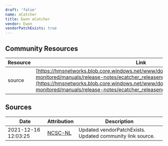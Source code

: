 ```yaml
---
draft: 'false'
name: eCatcher
title: Ewon eCatcher
vendor: Ewon
vendorPatchExists: true
---
```



## Community Resources
| Resource | Link |
| --- | --- |
| source | [https://hmsnetworks.blob.core.windows.net/www/docs/librariesprovider10/downloads-monitored/manuals/release-notes/ecatcher_releasenotes.txt?sfvrsn=4f054ad7_42](https://hmsnetworks.blob.core.windows.net/www/docs/librariesprovider10/downloads-monitored/manuals/release-notes/ecatcher_releasenotes.txt?sfvrsn=4f054ad7_42) |


## Sources
| Date | Attribution | Description |
| --- | --- | --- |
| 2021-12-16 12:03:25 | [NCSC-NL](https://github.com/NCSC-NL/log4shell/blob/main/software/README.md) | Updated vendorPatchExists. Updated community link source.  |
